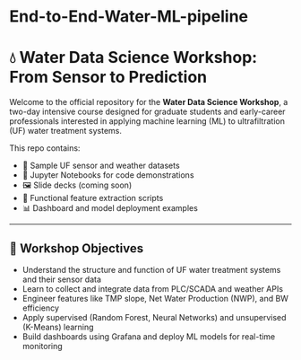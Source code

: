 # End-to-End-Water-ML-pipeline
# 💧 Water Data Science Workshop: From Sensor to Prediction

Welcome to the official repository for the **Water Data Science Workshop**, a two-day intensive course designed for graduate students and early-career professionals interested in applying machine learning (ML) to ultrafiltration (UF) water treatment systems.

This repo contains:
- 📁 Sample UF sensor and weather datasets
- 📓 Jupyter Notebooks for code demonstrations
- 🖼️ Slide decks (coming soon)
- 🧪 Functional feature extraction scripts
- 📊 Dashboard and model deployment examples

---

## 🧠 Workshop Objectives

- Understand the structure and function of UF water treatment systems and their sensor data
- Learn to collect and integrate data from PLC/SCADA and weather APIs
- Engineer features like TMP slope, Net Water Production (NWP), and BW efficiency
- Apply supervised (Random Forest, Neural Networks) and unsupervised (K-Means) learning
- Build dashboards using Grafana and deploy ML models for real-time monitoring

